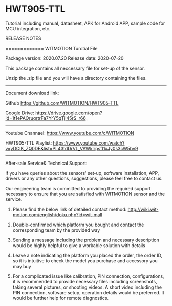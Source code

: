 # HWT905-TTL
Tutorial including manual, datasheet, APK for Android APP, sample code for MCU integration, etc.

RELEASE NOTES

=============
WITMOTION Turotial File 

Package version: 2020.07.20
Release date:    2020-07-20

This package contains all neccessary file for set-up of the sensor. 

Unzip the .zip file and you will have a directory containing the files.

-----------

Document download link:


Github 
https://github.com/WITMOTION/HWT905-TTL

Google Drive: 
https://drive.google.com/open?id=1t1ePAQruqrtrFa7YrY5qTjl45rS_r66_

-----------
Youtube Channael: 
https://www.youtube.com/c/WITMOTION

HWT905-TTL Playlist: 
https://www.youtube.com/watch?v=yDCIK_ZQ0DE&list=PL43tdDrVL_VAWklrpsfI1xJy0s3cW5bv9

-----------
After-sale Service& Technical Support: 

If you have queries about the sensors' set-up, software installation, APP, drivers or any other questions, suggestions, please feel free to contact us.

Our engineering team is committed to providing the required support necessary to ensure that you are satisfied with WITMOTION sensor and the service.

1. Please find the below link of detailed contact method: 
http://wiki.wit-motion.com/english/doku.php?id=wit-mall

2. Double-confirmed which platform you bought and contact the corresponding team by the provided way

3. Sending a message including the problem and necessary description would be highly helpful to give a workable solution with details

4. Leave a note indicating the platform you placed the order, the order ID, so it is intuitive to check the model you purchase and accessory you may buy

5. For a complicated issue like calibration, PIN connection, configurations, it is recommended to provide necessary files including screenshots, 
taking several pictures, or shooting videos. A short video including the PIN connection, software setup, operation details would be preferred.
It would be further help for remote diagnostics.
